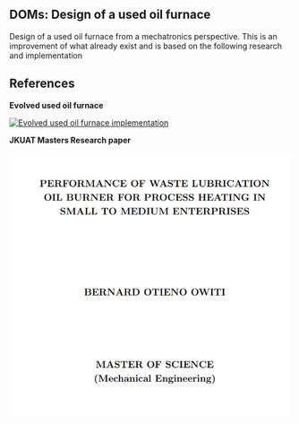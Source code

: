 ## DOMs: Design of a used oil furnace

Design of a used oil furnace from a mechatronics perspective. This is an improvement of what already exist and is based on the following research and implementation

## References

**Evolved used oil furnace**

[![Evolved used oil furnace implementation](https://img.youtube.com/vi/s_Ad897si6g/0.jpg)](https://www.youtube.com/watch?v=s_Ad897si6g&list=PLajok_EjFfbOb4fP-WGI7LOqIf2R0RhqM)

**JKUAT Masters Research paper**

[![Used oil furnace research](https://github.com/EricoDeMecha/DOMsUsedOilFurnace/blob/master/images/research.png)](https://www.youtube.com/watch?v=s_Ad897si6g&list=PLajok_EjFfbOb4fP-WGI7LOqIf2R0RhqM)